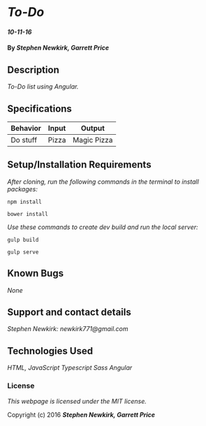 # _To-Do_

#### _10-11-16_

#### By _**Stephen Newkirk, Garrett Price**_

## Description

_To-Do list using Angular._

## Specifications

| Behavior      | Input       |Output|
| ------------- |-------------| -----|
| Do stuff | Pizza | Magic Pizza |

## Setup/Installation Requirements

_After cloning, run the following commands in the terminal to install packages:_

`npm install`

`bower install`

_Use these commands to create dev build and run the local server:_

`gulp build`

`gulp serve`

## Known Bugs

_None_

## Support and contact details

_Stephen Newkirk: newkirk771@gmail.com_

## Technologies Used

_HTML,
JavaScript
Typescript
Sass
Angular_

### License

*This webpage is licensed under the MIT license.*

Copyright (c) 2016 **_Stephen Newkirk, Garrett Price_**

